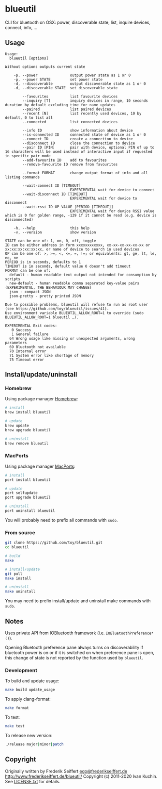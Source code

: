 # blueutil

CLI for bluetooth on OSX: power, discoverable state, list, inquire devices, connect, info, …

## Usage

<!--USAGE[-->
```
Usage:
  blueutil [options]

Without options outputs current state

    -p, --power               output power state as 1 or 0
    -p, --power STATE         set power state
    -d, --discoverable        output discoverable state as 1 or 0
    -d, --discoverable STATE  set discoverable state

        --favourites          list favourite devices
        --inquiry [T]         inquiry devices in range, 10 seconds duration by default excluding time for name updates
        --paired              list paired devices
        --recent [N]          list recently used devices, 10 by default, 0 to list all
        --connected           list connected devices

        --info ID             show information about device
        --is-connected ID     connected state of device as 1 or 0
        --connect ID          create a connection to device
        --disconnect ID       close the connection to device
        --pair ID [PIN]       pair with device, optional PIN of up to 16 characters will be used instead of interactive input if requested in specific pair mode
        --add-favourite ID    add to favourites
        --remove-favourite ID remove from favourites

        --format FORMAT       change output format of info and all listing commands

        --wait-connect ID [TIMEOUT]
                              EXPERIMENTAL wait for device to connect
        --wait-disconnect ID [TIMEOUT]
                              EXPERIMENTAL wait for device to disconnect
        --wait-rssi ID OP VALUE [PERIOD [TIMEOUT]]
                              EXPERIMENTAL wait for device RSSI value which is 0 for golden range, -129 if it cannot be read (e.g. device is disconnected)

    -h, --help                this help
    -v, --version             show version

STATE can be one of: 1, on, 0, off, toggle
ID can be either address in form xxxxxxxxxxxx, xx-xx-xx-xx-xx-xx or xx:xx:xx:xx:xx:xx, or name of device to search in used devices
OP can be one of: >, >=, <, <=, =, !=; or equivalents: gt, ge, lt, le, eq, ne
PERIOD is in seconds, defaults to 1
TIMEOUT is in seconds, default value 0 doesn't add timeout
FORMAT can be one of:
  default - human readable text output not intended for consumption by scripts
  new-default - human readable comma separated key-value pairs (EXPERIMENTAL, THE BEHAVIOUR MAY CHANGE)
  json - compact JSON
  json-pretty - pretty printed JSON

Due to possible problems, blueutil will refuse to run as root user (see https://github.com/toy/blueutil/issues/41).
Use environment variable BLUEUTIL_ALLOW_ROOT=1 to override (sudo BLUEUTIL_ALLOW_ROOT=1 blueutil …).

EXPERIMENTAL Exit codes:
   0 Success
   1 General failure
  64 Wrong usage like missing or unexpected arguments, wrong parameters
  69 Bluetooth not available
  70 Internal error
  71 System error like shortage of memory
  75 Timeout error
```
<!--]USAGE-->

## Install/update/uninstall

### Homebrew

Using package manager [Homebrew](https://brew.sh/):

```sh
# install
brew install blueutil

# update
brew update
brew upgrade blueutil

# uninstall
brew remove blueutil
```

### MacPorts

Using package manager [MacPorts](https://www.macports.org/):

```sh
# install
port install blueutil

# update
port selfupdate
port upgrade blueutil

# uninstall
port uninstall blueutil
```

You will probably need to prefix all commands with `sudo`.

### From source

```sh
git clone https://github.com/toy/blueutil.git
cd blueutil

# build
make

# install/update
git pull
make install

# uninstall
make uninstall
```

You may need to prefix install/update and uninstall make commands with `sudo`.

## Notes

Uses private API from IOBluetooth framework (i.e. `IOBluetoothPreference*()`).

Opening Bluetooth preference pane always turns on discoverability if bluetooth power is on or if it is switched on when preference pane is open, this change of state is not reported by the function used by `blueutil`.

### Development

To build and update usage:

```sh
make build update_usage
```

To apply clang-format:

```sh
make format
```

To test:

```sh
make test
```

To release new version:

```sh
./release major|minor|patch
```

## Copyright

Originally written by Frederik Seiffert ego@frederikseiffert.de http://www.frederikseiffert.de/blueutil/
Copyright (c) 2011-2020 Ivan Kuchin. See [LICENSE.txt](LICENSE.txt) for details.
